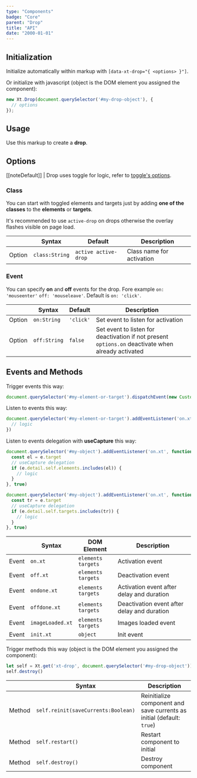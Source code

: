 ```yaml
---
type: "Components"
badge: "Core"
parent: "Drop"
title: "API"
date: "2000-01-01"
---
```


## Initialization

Initialize automatically within markup with `[data-xt-drop="{ <options> }"]`.

Or initialize with javascript (object is the DOM element you assigned the component):

```jsx
new Xt.Drop(document.querySelector('#my-drop-object'), {
  // options
});
```

## Usage

Use this markup to create a **drop**.

<script type="text/plain" class="language-markup">
  <div class="drop-container" data-xt-drop>
    <button type="button">
      <!-- content -->
    </button>
    <div class="drop drop-default">
      <div class="drop-inner">
        <div class="drop-design"></div>
        <div class="drop-content">
          <!-- content -->
        </div>
      </div>
    </div>
  </div>
</script>

## Options

[[noteDefault]]
| Drop uses toggle for logic, refer to [toggle's options](/components/toggle/api#options).

### Class

You can start with toggled elements and targets just by adding **one of the classes** to the **elements** or **targets**.

It's recommended to use `active-drop` on drops otherwise the overlay flashes visible on page load.

<div class="table-scroll">

|                         | Syntax                                    | Default                       | Description                   |
| ----------------------- | ----------------------------------------- | ----------------------------- | ----------------------------- |
| Option                  | `class:String`                          | `active active-drop`        | Class name for activation            |

</div>

### Event

You can specify **on** and **off** events for the drop. Fore example `on: 'mouseenter'` `off: 'mouseleave'`. Default is `on: 'click'`.

<div class="table-scroll">

|                         | Syntax                                    | Default                       | Description                   |
| ----------------------- | ----------------------------------------- | ----------------------------- | ----------------------------- |
| Option                  | `on:String`                              | `'click'`                     | Set event to listen for activation           |
| Option                  | `off:String`                             | `false`                       | Set event to listen for deactivation if not present `options.on` deactivate when already activated          |

</div>

<demo>
  <demovanilla src="vanilla/components/drop/event">
  </demovanilla>
</demo>

## Events and Methods

Trigger events this way:

```jsx
document.querySelector('#my-element-or-target').dispatchEvent(new CustomEvent('on.xt'))
```

Listen to events this way:

```jsx
document.querySelector('#my-element-or-target').addEventListener('on.xt', function(e) {
  // logic
})
```

Listen to events delegation with **useCapture** this way:

```jsx
document.querySelector('#my-object').addEventListener('on.xt', function(e) {
  const el = e.target
  // useCapture delegation
  if (e.detail.self.elements.includes(el)) {
    // logic
  }
}, true)

document.querySelector('#my-object').addEventListener('on.xt', function(e) {
  const tr = e.target
  // useCapture delegation
  if (e.detail.self.targets.includes(tr)) {
    // logic
  }
}, true)
```

<div class="table-scroll">

|                         | Syntax                                    | DOM Element                    | Description                   |
| ----------------------- | ----------------------------------------- | ----------------------------- | ----------------------------- |
| Event                   | `on.xt`       | `elements` `targets` | Activation event             |
| Event                   | `off.xt`      | `elements` `targets` | Deactivation event            |
| Event                   | `ondone.xt`           | `elements` `targets` | Activation event after delay and duration             |
| Event                   | `offdone.xt`           | `elements` `targets` | Deactivation event after delay and duration             |
| Event                   | `imageLoaded.xt`           | `elements` `targets` | Images loaded event            |
| Event                   | `init.xt`           | `object` | Init event             |

</div>

Trigger methods this way (object is the DOM element you assigned the component):

```jsx
let self = Xt.get('xt-drop', document.querySelector('#my-drop-object'))
self.destroy()
```

<div class="table-scroll">

|                         | Syntax                                    | Description                   |
| ----------------------- | ----------------------------------------- | ----------------------------- |
| Method                  | `self.reinit(saveCurrents:Boolean)`       | Reinitialize component and save currents as initial (default: `true`)             |
| Method                  | `self.restart()`                          | Restart component to initial             |
| Method                  | `self.destroy()`              | Destroy component            |

</div>
